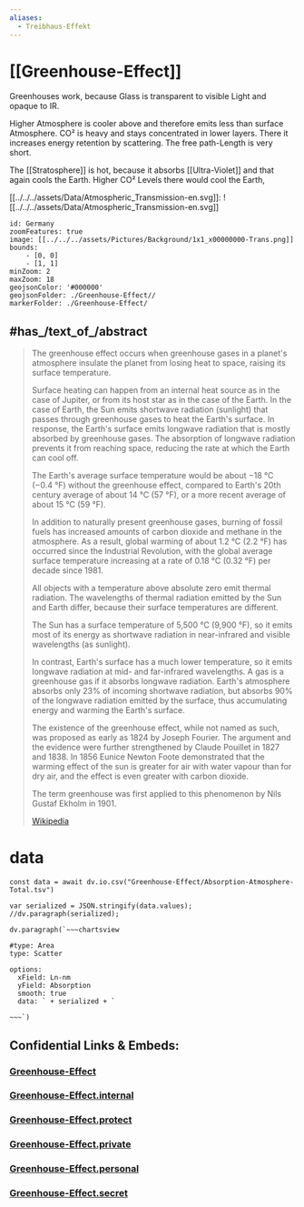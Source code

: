 ```yaml
---
aliases:
  - Treibhaus-Effekt
---
```


# [[Greenhouse-Effect]] 

Greenhouses work, because Glass is transparent to visible Light and opaque to IR. 

Higher Atmosphere is cooler above and therefore emits less than surface Atmosphere. 
CO² is heavy and stays concentrated in lower layers. There it increases energy retention by scattering. 
The free path-Length is very short. 

The [[Stratosphere]] is hot, because it absorbs [[Ultra-Violet]] and that again cools the Earth. 
Higher CO² Levels there would cool the Earth, 

[[../../../assets/Data/Atmospheric_Transmission-en.svg]]:
![[../../../assets/Data/Atmospheric_Transmission-en.svg]]




```leaflet
id: Germany
zoomFeatures: true 
image: [[../../../assets/Pictures/Background/1x1_x00000000-Trans.png]]
bounds:
    - [0, 0]
    - [1, 1]
minZoom: 2 
maxZoom: 18
geojsonColor: '#000000'
geojsonFolder: ./Greenhouse-Effect//
markerFolder: ./Greenhouse-Effect/
```



## #has_/text_of_/abstract 

> The greenhouse effect occurs when greenhouse gases in a planet's atmosphere 
> insulate the planet from losing heat to space, raising its surface temperature. 
> 
> Surface heating can happen from an internal heat source as in the case of Jupiter, 
> or from its host star as in the case of the Earth. 
> In the case of Earth, the Sun emits shortwave radiation (sunlight) that passes through greenhouse gases to heat the Earth's surface. 
> In response, the Earth's surface emits longwave radiation that is mostly absorbed by greenhouse gases. 
> The absorption of longwave radiation prevents it from reaching space, reducing the rate at which the Earth can cool off.
>
> The Earth's average surface temperature would be about −18 °C (−0.4 °F) without the greenhouse effect, 
> compared to Earth's 20th century average of about 14 °C (57 °F), or a more recent average of about 15 °C (59 °F). 
> 
> In addition to naturally present greenhouse gases, 
> burning of fossil fuels has increased amounts of carbon dioxide and methane in the atmosphere. 
> As a result, global warming of about 1.2 °C (2.2 °F) has occurred since the Industrial Revolution, 
> with the global average surface temperature increasing at a rate of 0.18 °C (0.32 °F) per decade since 1981.
>
> All objects with a temperature above absolute zero emit thermal radiation. 
> The wavelengths of thermal radiation emitted by the Sun and Earth differ, because their surface temperatures are different. 
> 
> The Sun has a surface temperature of 5,500 °C (9,900 °F), 
> so it emits most of its energy as shortwave radiation in near-infrared and visible wavelengths (as sunlight). 
> 
> In contrast, Earth's surface has a much lower temperature, so it emits longwave radiation at mid- and far-infrared wavelengths. 
> A gas is a greenhouse gas if it absorbs longwave radiation. 
> Earth's atmosphere absorbs only 23% of incoming shortwave radiation, 
> but absorbs 90% of the longwave radiation emitted by the surface, 
> thus accumulating energy and warming the Earth's surface.
>
> The existence of the greenhouse effect, while not named as such, was proposed as early as 1824 by Joseph Fourier. 
> The argument and the evidence were further strengthened by Claude Pouillet in 1827 and 1838. 
> In 1856 Eunice Newton Foote demonstrated that the warming effect of the sun is greater for air with water vapour than for dry air, 
> and the effect is even greater with carbon dioxide. 
> 
> The term greenhouse was first applied to this phenomenon by Nils Gustaf Ekholm in 1901.
>
> [Wikipedia](https://en.wikipedia.org/wiki/Greenhouse%20effect)





# data


```dataviewjs
const data = await dv.io.csv("Greenhouse-Effect/Absorption-Atmosphere-Total.tsv")

var serialized = JSON.stringify(data.values); 
//dv.paragraph(serialized);

dv.paragraph(`~~~chartsview

#type: Area
type: Scatter

options:
  xField: Ln-nm
  yField: Absorption
  smooth: true 
  data: ` + serialized + `
  
~~~`) 
```





## Confidential Links & Embeds: 

### [Greenhouse-Effect](/_public/Earth/Atmosphere/Greenhouse-Effect.md) 

### [Greenhouse-Effect.internal](/_internal/Earth/Atmosphere/Greenhouse-Effect.internal.md) 

### [Greenhouse-Effect.protect](/_protect/Earth/Atmosphere/Greenhouse-Effect.protect.md) 

### [Greenhouse-Effect.private](/_private/Earth/Atmosphere/Greenhouse-Effect.private.md) 

### [Greenhouse-Effect.personal](/_personal/Earth/Atmosphere/Greenhouse-Effect.personal.md) 

### [Greenhouse-Effect.secret](/_secret/Earth/Atmosphere/Greenhouse-Effect.secret.md) 
